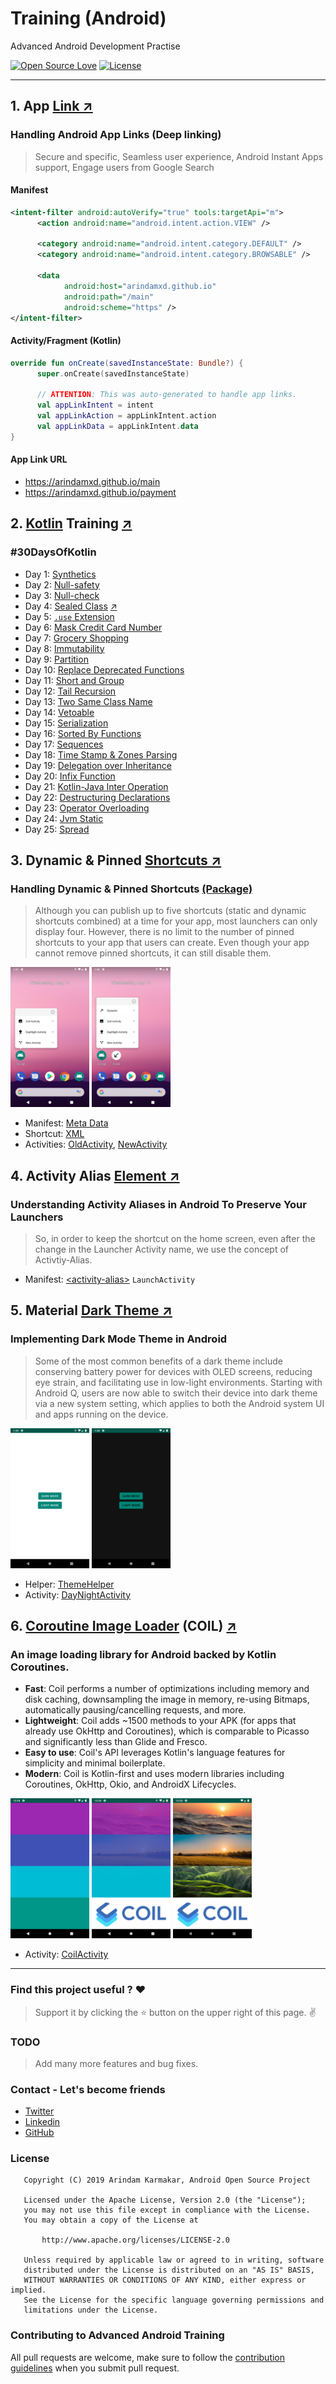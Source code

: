 # Training (Android)

Advanced Android Development Practise

[![Open Source Love](https://badges.frapsoft.com/os/v1/open-source.svg?v=102)](https://opensource.org/licenses/Apache-2.0)
[![License](https://img.shields.io/badge/license-Apache%202.0-blue.svg)](https://github.com/arindamxd/certification-training/blob/master/LICENSE)

---

## 1. App [Link ↗](https://developer.android.com/training/app-links)

### Handling Android App Links (Deep linking)
> Secure and specific, Seamless user experience, Android Instant Apps support, Engage users from 
Google Search


#### Manifest

```xml
<intent-filter android:autoVerify="true" tools:targetApi="m">
      <action android:name="android.intent.action.VIEW" />
  
      <category android:name="android.intent.category.DEFAULT" />
      <category android:name="android.intent.category.BROWSABLE" />
  
      <data
            android:host="arindamxd.github.io"
            android:path="/main"
            android:scheme="https" />
</intent-filter>
```

#### Activity/Fragment (Kotlin)

```kotlin
override fun onCreate(savedInstanceState: Bundle?) {
      super.onCreate(savedInstanceState)
      
      // ATTENTION: This was auto-generated to handle app links.
      val appLinkIntent = intent
      val appLinkAction = appLinkIntent.action
      val appLinkData = appLinkIntent.data
}
```

#### App Link URL

- https://arindamxd.github.io/main
- https://arindamxd.github.io/payment



## 2. [Kotlin](https://kotlinlang.org/) Training [↗](https://kotlinlang.org/)

### #30DaysOfKotlin

- Day 1: [Synthetics](app/src/main/java/com/arindam/android/training/kotlin/Synthetics.kt)
- Day 2: [Null-safety](app/src/main/java/com/arindam/android/training/kotlin/NullSafety.kt)
- Day 3: [Null-check](app/src/main/java/com/arindam/android/training/kotlin/NullCheck.kt)
- Day 4: [Sealed Class](app/src/main/java/com/arindam/android/training/kotlin/SealedClass.kt) [↗](https://github.com/Kotlin/KEEP/blob/master/proposals/sealed-class-inheritance.md#open-questions)
- Day 5: [`.use` Extension](app/src/main/java/com/arindam/android/training/kotlin/UseExtension.kt)
- Day 6: [Mask Credit Card Number](app/src/main/java/com/arindam/android/training/kotlin/CreditCardNumberMask.kt)
- Day 7: [Grocery Shopping](app/src/main/java/com/arindam/android/training/kotlin/GroceryShopping.kt)
- Day 8: [Immutability](app/src/main/java/com/arindam/android/training/kotlin/Immutability.kt)
- Day 9: [Partition](app/src/main/java/com/arindam/android/training/kotlin/Partition.kt)
- Day 10: [Replace Deprecated Functions](app/src/main/java/com/arindam/android/training/kotlin/ReplaceDeprecated.kt)
- Day 11: [Short and Group](app/src/main/java/com/arindam/android/training/kotlin/ShortAndGroup.kt)
- Day 12: [Tail Recursion](app/src/main/java/com/arindam/android/training/kotlin/TailRecursion.kt)
- Day 13: [Two Same Class Name](app/src/main/java/com/arindam/android/training/kotlin/SameClassName.kt)
- Day 14: [Vetoable](app/src/main/java/com/arindam/android/training/kotlin/Vetoable.kt)
- Day 15: [Serialization](app/src/main/java/com/arindam/android/training/kotlin/Serialization.kt)
- Day 16: [Sorted By Functions](app/src/main/java/com/arindam/android/training/kotlin/SortedByFunctions.kt)
- Day 17: [Sequences](app/src/main/java/com/arindam/android/training/kotlin/Sequences.kt)
- Day 18: [Time Stamp & Zones Parsing](app/src/main/java/com/arindam/android/training/kotlin/Timestamp.kt)
- Day 19: [Delegation over Inheritance](app/src/main/java/com/arindam/android/training/kotlin/Delegation.kt)
- Day 20: [Infix Function](app/src/main/java/com/arindam/android/training/kotlin/InfixFunction.kt)
- Day 21: [Kotlin-Java Inter Operation](app/src/main/java/com/arindam/android/training/kotlin/interop/Vacation.java)
- Day 22: [Destructuring Declarations](app/src/main/java/com/arindam/android/training/kotlin/Destructuring.kt)
- Day 23: [Operator Overloading](app/src/main/java/com/arindam/android/training/kotlin/OperatorOverloading.kt)
- Day 24: [Jvm Static](app/src/main/java/com/arindam/android/training/kotlin/jvmstatic/JvmStatic.java)
- Day 25: [Spread](app/src/main/java/com/arindam/android/training/kotlin/Spread.kt)



## 3. Dynamic & Pinned [Shortcuts ↗](https://developer.android.com/guide/topics/ui/shortcuts)

### Handling Dynamic & Pinned Shortcuts [(Package)](app/src/main/java/com/arindam/android/training/shortcuts)
> Although you can publish up to five shortcuts (static and dynamic shortcuts combined) at a time 
for your app, most launchers can only display four. However, there is no limit to the number of
pinned shortcuts to your app that users can create. Even though your app cannot remove pinned
shortcuts, it can still disable them.

<img src="/documentation/shortcuts/1.png" width="25%"> <img src="/documentation/shortcuts/2.png" width="25%">

- Manifest: [Meta Data](app/src/main/AndroidManifest.xml#L79)
- Shortcut: [XML](app/src/main/res/xml/shortcuts.xml)
- Activities: [OldActivity](app/src/main/java/com/arindam/android/training/shortcuts/OldActivity.kt), [NewActivity](app/src/main/java/com/arindam/android/training/shortcuts/NewActivity.kt)



## 4. Activity Alias [Element ↗](https://developer.android.com/guide/topics/manifest/activity-alias-element)

### Understanding Activity Aliases in Android To Preserve Your Launchers
> So, in order to keep the shortcut on the home screen, even after the change in the Launcher 
Activity name, we use the concept of Activtiy-Alias.

- Manifest: [\<activity-alias\>](app/src/main/AndroidManifest.xml#L69&L80) `LaunchActivity`



## 5. Material [Dark Theme ↗](https://material.io/develop/android/theming/dark/)

### Implementing Dark Mode Theme in Android
> Some of the most common benefits of a dark theme include conserving battery power for devices 
with OLED screens, reducing eye strain, and facilitating use in low-light environments. Starting 
with Android Q, users are now able to switch their device into dark theme via a new system 
setting, which applies to both the Android system UI and apps running on the device.

<img src="/documentation/darkmode/1.png" width="25%"> <img src="/documentation/darkmode/2.png" width="25%">

- Helper: [ThemeHelper](app/src/main/java/com/arindam/android/training/daynight/ThemeHelper.kt)
- Activity: [DayNightActivity](app/src/main/java/com/arindam/android/training/daynight/DayNightActivity.kt)



## 6. [Coroutine Image Loader](https://coil-kt.github.io/coil/) (COIL) [↗](https://coil-kt.github.io/coil/)

### An image loading library for Android backed by Kotlin Coroutines.

- **Fast**: Coil performs a number of optimizations including memory and disk caching, downsampling the image in memory, re-using Bitmaps, automatically pausing/cancelling requests, and more.
- **Lightweight**: Coil adds ~1500 methods to your APK (for apps that already use OkHttp and Coroutines), which is comparable to Picasso and significantly less than Glide and Fresco.
- **Easy to use**: Coil's API leverages Kotlin's language features for simplicity and minimal boilerplate.
- **Modern**: Coil is Kotlin-first and uses modern libraries including Coroutines, OkHttp, Okio, and AndroidX Lifecycles.

<img src="/documentation/coil/1.png" width="25%"> <img src="/documentation/coil/2.png" width="25%"> <img src="/documentation/coil/3.png" width="25%">

- Activity: [CoilActivity](app/src/main/java/com/arindam/android/training/coil/CoilActivity.kt)

---

### Find this project useful ? :heart:
> Support it by clicking the :star: button on the upper right of this page. :v:

### TODO

> Add many more features and bug fixes.

### Contact - Let's become friends

- [Twitter](https://twitter.com/arindamxd)
- [Linkedin](https://in.linkedin.com/in/arindamxd)
- [GitHub](https://github.com/arindamxd)

### License

```
   Copyright (C) 2019 Arindam Karmakar, Android Open Source Project

   Licensed under the Apache License, Version 2.0 (the "License");
   you may not use this file except in compliance with the License.
   You may obtain a copy of the License at

       http://www.apache.org/licenses/LICENSE-2.0

   Unless required by applicable law or agreed to in writing, software
   distributed under the License is distributed on an "AS IS" BASIS,
   WITHOUT WARRANTIES OR CONDITIONS OF ANY KIND, either express or implied.
   See the License for the specific language governing permissions and
   limitations under the License.
```

### Contributing to Advanced Android Training

All pull requests are welcome, make sure to follow the [contribution guidelines](CONTRIBUTING.md) when you submit pull request.
